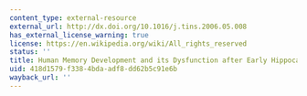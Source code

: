 ```yaml
---
content_type: external-resource
external_url: http://dx.doi.org/10.1016/j.tins.2006.05.008
has_external_license_warning: true
license: https://en.wikipedia.org/wiki/All_rights_reserved
status: ''
title: Human Memory Development and its Dysfunction after Early Hippocampal Injury
uid: 418d1579-f338-4bda-adf8-dd62b5c91e6b
wayback_url: ''
---
```

